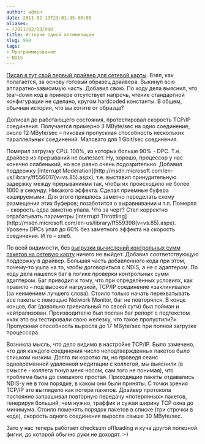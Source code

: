 ```yaml
---
author: admin
date: 2011-02-13T23:01:35-08:00
aliases:
- /2011/02/13/990
title: История одной оптимизации
slug: 990
tags:
- Программирование
- NDIS
---
```


[Писал я тут свой первый драйвер для сетевой карты](http://blog.not-a-kernel-guy.com/2011/02/06/972). Взял, как полагается, за основу готовый образец драйвера. Выкинул всю аппаратно-зависимую часть. Добавил свою. По ходу дела выяснил, что tear-down код в примере отсутствует напрочь, чтение стандартной конфигурации не сделано, кругом hardcoded константы. В общем, обычная история, что вы хотите от образца?

Дописал до работающего состояния, протестировал скорость TCP/IP соединения. Получается примерно 3 MByte/sec на одно соединение, около 12 MByte/sec – пиковая пропускная способность нескольких параллельных соединений. Маловато для 1 Gbit/sec соединения.

<!--more-->Померил загрузку CPU. 100%, из которых больше 90% - DPC. Т.е. драйвер из прерываний не вылезает. Ну, хорошо, процессор у нас конечно слабенький, но все равно очень подозрительно. Добавил поддержку [Interrupt Moderation](http://msdn.microsoft.com/en-us/library/ff556017(v=vs.85).aspx), т.е. выставил принудительную задержку между прерываниями так, чтобы их происходило не более 1000 в секунду. Никакого эффекта. Сделал приемные буфера кэшируемыми. Для этого пришлось заметно переделать схему размещения этих буферов; позаботится о выравнивании и т.п. Померял – скорость едва заметно упала. Что за черт? Стал корректно отрабатывать параметры [Interrupt Throttling](http://msdn.microsoft.com/en-us/library/ff559398(v=vs.85).aspx). Уровень DPCs упал до 60% без заметного эффекта на скорость соединения. И то – хлеб.

По всей видимости, без [выгрузки вычислений контрольных сумм пакетов на сетевую карту](http://msdn.microsoft.com/en-us/library/ff570935(v=VS.85).aspx) ничего не выйдет. Добавил соответствующую поддержку в драйвер. Большая часть добавленного кода при этом, почему-то ушла на то, чтобы договориться с NDIS, а не с адаптером. По ходу дела нашелся баг в логике проверки контрольных сумм адаптером. Баг приводил к тому, что при определённых условиях, как правило – под высокой нагрузкой, TCP/IP соединение «заклинивало» (за неимением лучшего слова). Стоило только начать перехватывать все пакеты с помощью Network Monitor, баг не повторялся. В конце концов, баг (довольно тривиальный по своей сути) был пойман и нейтрализован. Производителю был послан баг репорт с подтекстом «как это вы тестировали свою железку, что такое пропустили?». Пропускная способность выросла до 17 MByte/sec при полной загрузке процессора.

Возникла мысль, что дело видимо в настройке TCP/IP. Было замечено, что для каждого соединения число неподтвержденных пакетов было слишком низким. Долго ли коротко ли, но проведя сеанс одновременной удаленной медитации с коллегой, мы выяснили (в смысле - коллега ткнул меня носом, сам того не понимая), что проблема была до смешного простая. Приходящие пакеты отдавались NDIS-у не в том порядке, в каком они были приняты. С точки зрения TCP/IP это выглядело как потери пакетов. Драйвер протокола постоянно запрашивал повторную передачу «потерянных» пакетов, генерируя больший, чем нужно, траффик и сужая ширину TCP окна до минимума. Стоило поменять порядок пакетов в списке (три строчки в коде), скорость одного соединения выросла свыше 30 MByte/sec.

Зато у нас теперь работает checksum offloading и куча другой полезной фигни, до которой обычно руки не доходят. :-)
